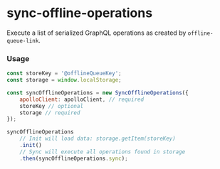 
# sync-offline-operations

Execute a list of serialized GraphQL operations as created by `offline-queue-link`.

### Usage

```js
const storeKey = '@offlineQueueKey';
const storage = window.localStorage;

const syncOfflineOperations = new SyncOfflineOperations({
	apolloClient: apolloClient, // required
	storeKey // optional
	storage // required
});

syncOfflineOperations
	// Init will load data: storage.getItem(storeKey)
	.init()
	// Sync will execute all operations found in storage
	.then(syncOfflineOperations.sync);
```
